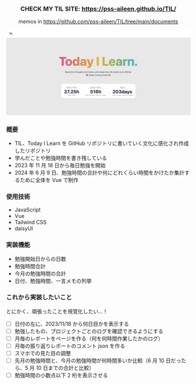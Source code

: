 <div align="center">

### CHECK MY TIL SITE: https://pss-aileen.github.io/TIL/

memos in https://github.com/pss-aileen/TIL/tree/main/documents

![til](documents/assets/til-image.png)

</div>

### 概要

- TIL、Today I Learn を GitHub リポジトリに書いていく文化に感化され作成したリポジトリ
- 学んだことや勉強時間を書き残している
- 2023 年 11 月 18 日から毎日勉強を開始
- 2024 年 6 月 9 日、勉強時間の合計や何にどれくらい時間をかけたか集計するために全体を Vue で制作

### 使用技術

- JavaScript
- Vue
- Tailwind CSS
- daisyUI

### 実装機能

- 勉強開始日からの日数
- 勉強時間合計
- 今月の勉強時間の合計
- 日付、勉強時間、一言メモの列挙

### これから実装したいこと

とにかく、頑張ったことを視覚化したい...！

- [ ] 日付の左に、2023/11/18 から何日目かを表示する
- [ ] 勉強したもの、プロジェクトごとのログを確認できるようにする
- [ ] 月毎のレポートをページを作る（何を何時間作業したかのログ）
- [ ] 月毎の振り返りレポートのコメント json を作る
- [ ] スマホでの見た目の調整
- [ ] 先月の勉強時間と、今月の勉強時間が何時間多いか比較（6 月 10 日だったら、5 月 10 日までの合計と比較）
- [ ] 勉強時間の小数点以下 2 桁を表示させる
